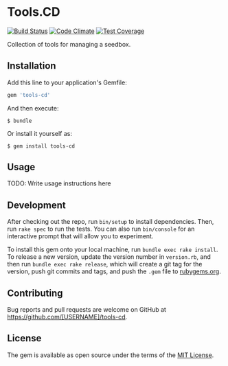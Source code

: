# Tools.CD

[![Build Status](https://travis-ci.org/andrewpage/tools.cd.svg?branch=master)](https://travis-ci.org/andrewpage/tools.cd) [![Code Climate](https://codeclimate.com/github/andrewpage/tools.cd/badges/gpa.svg)](https://codeclimate.com/github/andrewpage/tools.cd) [![Test Coverage](https://codeclimate.com/github/andrewpage/tools.cd/badges/coverage.svg)](https://codeclimate.com/github/andrewpage/tools.cd/coverage)

Collection of tools for managing a seedbox.

## Installation

Add this line to your application's Gemfile:

```ruby
gem 'tools-cd'
```

And then execute:

    $ bundle

Or install it yourself as:

    $ gem install tools-cd

## Usage

TODO: Write usage instructions here

## Development

After checking out the repo, run `bin/setup` to install dependencies. Then, run `rake spec` to run the tests. You can also run `bin/console` for an interactive prompt that will allow you to experiment.

To install this gem onto your local machine, run `bundle exec rake install`. To release a new version, update the version number in `version.rb`, and then run `bundle exec rake release`, which will create a git tag for the version, push git commits and tags, and push the `.gem` file to [rubygems.org](https://rubygems.org).

## Contributing

Bug reports and pull requests are welcome on GitHub at https://github.com/[USERNAME]/tools-cd.


## License

The gem is available as open source under the terms of the [MIT License](http://opensource.org/licenses/MIT).
